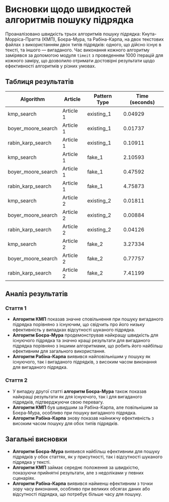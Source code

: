 # Висновки щодо швидкостей алгоритмів пошуку підрядка

Проаналізовано швидкість трьох алгоритмів пошуку підрядка: Кнута-Морріса-Пратта (КМП), Боєра-Мура, та Рабіна-Карпа, на двох текстових файлах з використанням двох типів підрядків: одного, що дійсно існує в тексті, та іншого — вигаданого. Час виконання кожного алгоритму замірявся за допомогою модуля `timeit` з проведенням 1000 ітерацій для кожного заміру, що дозволило отримати достовірні результати щодо ефективності алгоритмів у різних умовах.

## Таблиця результатів

| Algorithm            | Article    | Pattern Type    | Time (seconds)  |
| -------------------- | ---------- | --------------- | --------------- |
| kmp_search           | Article 1  | existing_1      |         0.04929 |
| boyer_moore_search   | Article 1  | existing_1      |         0.01737 |
| rabin_karp_search    | Article 1  | existing_1      |         0.10911 |
| kmp_search           | Article 1  | fake_1          |         2.10593 |
| boyer_moore_search   | Article 1  | fake_1          |         0.47592 |
| rabin_karp_search    | Article 1  | fake_1          |         4.75873 |
| kmp_search           | Article 2  | existing_2      |         0.01811 |
| boyer_moore_search   | Article 2  | existing_2      |         0.00884 |
| rabin_karp_search    | Article 2  | existing_2      |         0.04126 |
| kmp_search           | Article 2  | fake_2          |         3.27334 |
| boyer_moore_search   | Article 2  | fake_2          |         0.77757 |
| rabin_karp_search    | Article 2  | fake_2          |         7.41199 |

## Аналіз результатів

### Стаття 1

- **Алгоритм КМП** показав значне сповільнення при пошуку вигаданого підрядка порівняно з існуючим, що свідчить про його низьку ефективність у випадках відсутності шуканого підрядка.
- **Алгоритм Боєра-Мура** продемонстрував найкращу швидкість для існуючого підрядка та значно кращі результати для вигаданого підрядка порівняно з іншими алгоритмами, що робить його найбільш ефективним для загального використання.
- **Алгоритм Рабіна-Карпа** виявився найповільнішим у пошуку як існуючого, так і вигаданого підрядків, з високим часом виконання для вигаданого підрядка.

### Стаття 2

- У випадку другої статті **алгоритм Боєра-Мура** також показав найкращі результати як для існуючого, так і для вигаданого підрядків, підтверджуючи свою перевагу.
- **Алгоритм КМП** був швидшим за Рабіна-Карпа, але повільнішим за Боєра-Мура, особливо при пошуку вигаданого підрядка.
- **Алгоритм Рабіна-Карпа** знову показав найнижчу ефективність з високим часом пошуку для обох типів підрядків.

## Загальні висновки

- **Алгоритм Боєра-Мура** виявився найбільш ефективним для пошуку підрядків у обох статтях, як у присутності, так і відсутності шуканого підрядка у тексті.
- **Алгоритм КМП** займає середнє положення за швидкістю, показуючи прийнятні результати, але з недоліками у певних сценаріях.
- **Алгоритм Рабіна-Карпа** виявився найменш ефективним з точки зору часу виконання, особливо при великих обсягах даних або відсутності підрядка, що потребує більше часу для пошуку.
